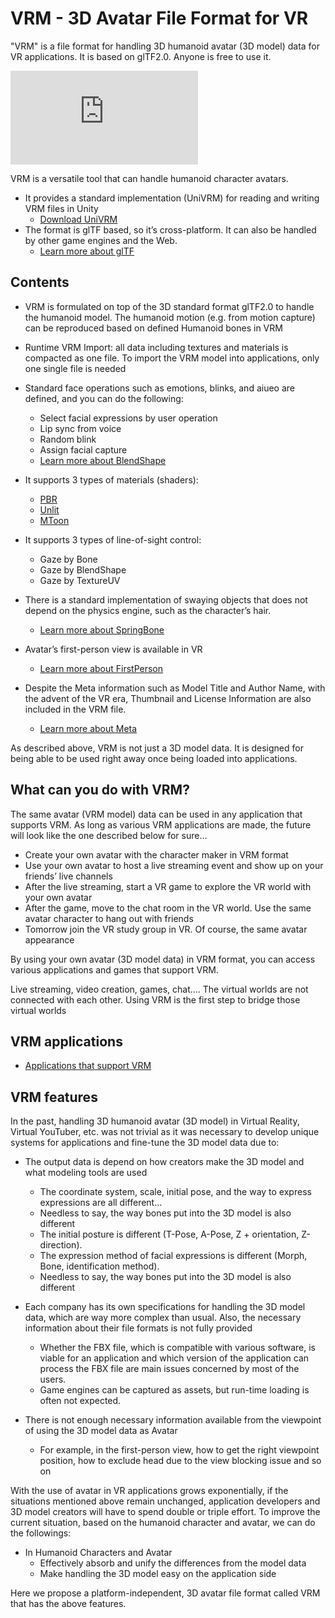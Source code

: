 # VRM - 3D Avatar File Format for VR

"VRM" is a file format for handling 3D humanoid avatar (3D model) data for VR applications. It is based on glTF2.0. Anyone is free to use it.

![VRM](https://vrm.dev/en/vrm/vrm_about.html)

VRM is a versatile tool that can handle humanoid character avatars.

- It provides a standard implementation (UniVRM) for reading and writing VRM files in Unity
  - [Download UniVRM](https://github.com/vrm-c/UniVRM/releases)
- The format is glTF based, so it’s cross-platform. It can also be handled by other game engines and the Web.
  - [Learn more about glTF](https://www.khronos.org/gltf/)

## Contents

- VRM is formulated on top of the 3D standard format glTF2.0 to handle the humanoid model. The humanoid motion (e.g. from motion capture) can be reproduced based on defined Humanoid bones in VRM

- Runtime VRM Import: all data including textures and materials is compacted as one file. To import the VRM model into applications, only one single file is needed

- Standard face operations such as emotions, blinks, and aiueo are defined, and you can do the following:

  - Select facial expressions by user operation
  - Lip sync from voice
  - Random blink
  - Assign facial capture
  - [Learn more about BlendShape](https://docs.unity3d.com/Manual/BlendShapes.html)

- It supports 3 types of materials (shaders):

  - [PBR](https://en.wikipedia.org/wiki/Physically_based_rendering)
  - [Unlit](https://docs.unity3d.com/Manual/shader-StandardUnlit.html)
  - [MToon](https://github.com/Santarh/MToon)

- It supports 3 types of line-of-sight control:

  - Gaze by Bone
  - Gaze by BlendShape
  - Gaze by TextureUV

- There is a standard implementation of swaying objects that does not depend on the physics engine, such as the character’s hair.

  - [Learn more about SpringBone](https://github.com/vrm-c/UniVRM/blob/master/Assets/VRM/UniVRM/Scripts/SpringBone/README.md)

- Avatar’s first-person view is available in VR

  - [Learn more about FirstPerson](https://docs.unity3d.com/Manual/class-Camera.html)

- Despite the Meta information such as Model Title and Author Name, with the advent of the VR era, Thumbnail and License Information are also included in the VRM file.
  - [Learn more about Meta](https://vrm.dev/en/docs/univrm/meta/)

As described above, VRM is not just a 3D model data. It is designed for being able to be used right away once being loaded into applications.

## What can you do with VRM?

The same avatar (VRM model) data can be used in any application that supports VRM. As long as various VRM applications are made, the future will look like the one described below for sure…

- Create your own avatar with the character maker in VRM format
- Use your own avatar to host a live streaming event and show up on your friends’ live channels
- After the live streaming, start a VR game to explore the VR world with your own avatar
- After the game, move to the chat room in the VR world. Use the same avatar character to hang out with friends
- Tomorrow join the VR study group in VR. Of course, the same avatar appearance

By using your own avatar (3D model data) in VRM format, you can access various applications and games that support VRM.

Live streaming, video creation, games, chat…. The virtual worlds are not connected with each other. Using VRM is the first step to bridge those virtual worlds

## VRM applications

- [Applications that support VRM](https://vrm.dev/en/vrm_applications/)

## VRM features

In the past, handling 3D humanoid avatar (3D model) in Virtual Reality, Virtual YouTuber, etc. was not trivial as it was necessary to develop unique systems for applications and fine-tune the 3D model data due to:

- The output data is depend on how creators make the 3D model and what modeling tools are used

  - The coordinate system, scale, initial pose, and the way to express expressions are all different…
  - Needless to say, the way bones put into the 3D model is also different
  - The initial posture is different (T-Pose, A-Pose, Z + orientation, Z-direction).
  - The expression method of facial expressions is different (Morph, Bone, identification method).
  - Needless to say, the way bones put into the 3D model is also different

- Each company has its own specifications for handling the 3D model data, which are way more complex than usual. Also, the necessary information about their file formats is not fully provided

  - Whether the FBX file, which is compatible with various software, is viable for an application and which version of the application can process the FBX file are main issues concerned by most of the users.
  - Game engines can be captured as assets, but run-time loading is often not expected.

- There is not enough necessary information available from the viewpoint of using the 3D model data as Avatar
  - For example, in the first-person view, how to get the right viewpoint position, how to exclude head due to the view blocking issue and so on

With the use of avatar in VR applications grows exponentially, if the situations mentioned above remain unchanged, application developers and 3D model creators will have to spend double or triple effort. To improve the current situation, based on the humanoid character and avatar, we can do the followings:

- In Humanoid Characters and Avatar
  - Effectively absorb and unify the differences from the model data
  - Make handling the 3D model easy on the application side

Here we propose a platform-independent, 3D avatar file format called VRM that has the above features.
